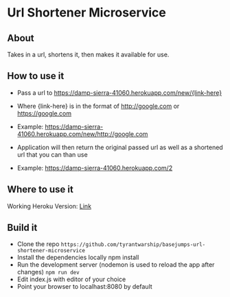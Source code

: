 # Url Shortener Microservice

##  About
Takes in a url, shortens it, then makes it available for use.

## How to use it
 - Pass a url to https://damp-sierra-41060.herokuapp.com/new/{link-here}
  - Where {link-here} is in the format of http://google.com or https://google.com
  - Example: https://damp-sierra-41060.herokuapp.com/new/http://google.com

 - Application will then return the original passed url as well as a shortened url that you can than use
  - Example: https://damp-sierra-41060.herokuapp.com/2

## Where to use it
Working Heroku Version: [Link](https://damp-sierra-41060.herokuapp.com/)

## Build it
* Clone the repo `https://github.com/tyrantwarship/basejumps-url-shortener-microservice`
* Install the dependencies locally npm install
* Run the development server (nodemon is used to reload the app after changes) `npm run dev`
* Edit index.js with editor of your choice
* Point your browser to localhast:8080 by default
